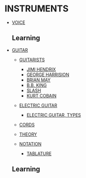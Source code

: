 # INSTRUMENTS

- [VOICE]() <!-- singing -->

    ## Learning

    <!-- ## Resources -->
    <!-- https://yousician.com/ -->

- [GUITAR]()

    - [GUITARISTS]()

        - [JIMI HENDRIX]()
        - [GEORGE HARRISION]()
        - [BRIAN MAY]()
        - [B.B. KING]()
        - [SLASH]()
        - [KURT COBAIN]()

    - [ELECTRIC GUITAR]()

        - [ELECTRIC GUITAR, TYPES]()

    - [CORDS]()

    - [THEORY]()

    - [NOTATION]()
        - [TABLATURE]()

    ## Learning

    <!-- ## Resources -->
    <!-- https://www.fender.com/play -->
    <!-- https://yousician.com/ -->